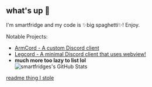 ## what's up 👋
I'm smartfridge and my code is ✨big spaghetti✨! Enjoy.


Notable Projects:
- [ArmCord - A custom Discord client](https://github.com/armcord/armcord) 
- [Legcord - A minimal Discord client that uses webview!](https://github.com/ArmCord/Legcord)   
- **much more too lazy to list lol**     
![smartfridges's GitHub Stats](https://github-readme-stats.vercel.app/api?username=smartfrigde&show_icons=true&theme=dark)


[readme thing I stole](https://github.com/kckarnige/kckarnige/blob/master/README.md)
